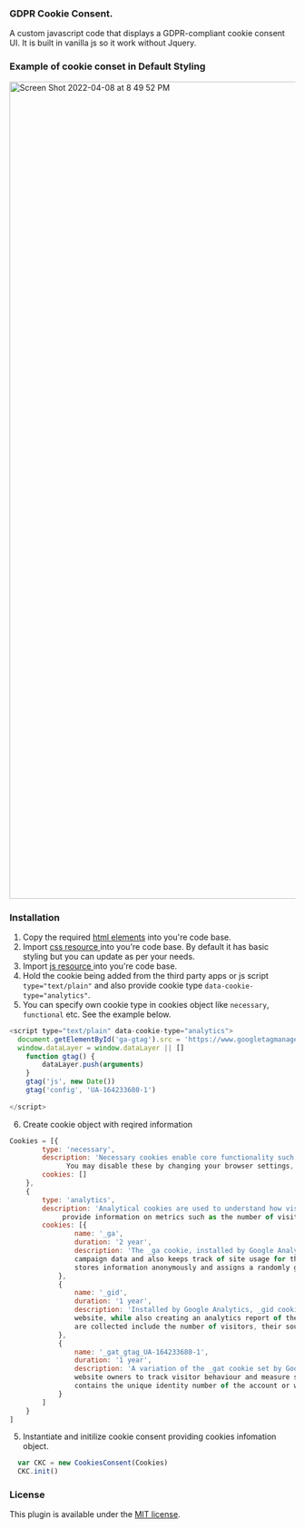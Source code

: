 ### GDPR Cookie Consent.
A custom javascript code that displays a GDPR-compliant cookie consent UI. It is built in vanilla js so it work without Jquery.

### Example of cookie conset in Default Styling
<img width="1440" alt="Screen Shot 2022-04-08 at 8 49 52 PM" src="https://user-images.githubusercontent.com/87696933/162469675-4887a059-6431-4206-b242-c3ea8f310294.png">

### Installation
1. Copy the required [html elements](https://github.com/sagargg/gdprCookieJs/blob/master/index.html#L23-L64) into you're code base.
2. Import [css resource ](https://github.com/sagargg/gdprCookieJs/blob/master/cookie.css) into you're code base. By default it has basic styling but you can update as per your needs. 
3. Import [js resource ](https://github.com/sagargg/gdprCookieJs/blob/master/cookie.js) into you're code base.
4. Hold the cookie being added from the third party apps or js script  `type="text/plain"` and also provide cookie type `data-cookie-type="analytics"`. 
5. You can specify own cookie type in cookies object like `necessary`, `functional` etc. See the example below. 
```javascript 
<script type="text/plain" data-cookie-type="analytics">
  document.getElementById('ga-gtag').src = 'https://www.googletagmanager.com/gtag/js?id=UA-164233680-1'
  window.dataLayer = window.dataLayer || []
	function gtag() {
		dataLayer.push(arguments)
	}
	gtag('js', new Date())
	gtag('config', 'UA-164233680-1')
	
</script>
```
6. Create cookie object with reqired information

``` javascript
Cookies = [{
        type: 'necessary',
        description: 'Necessary cookies enable core functionality such as security, network management, and accessibility.  
              You may disable these by changing your browser settings, but this may affect how the website functions.',
        cookies: []
    },
    {
        type: 'analytics',
        description: 'Analytical cookies are used to understand how visitors interact with the website. These cookies help 
             provide information on metrics such as the number of visitors, bounce rate, traffic source, etc',
        cookies: [{
                name: '_ga',
                duration: '2 year',
                description: 'The _ga cookie, installed by Google Analytics, calculates visitor, session and 
                campaign data and also keeps track of site usage for the site\'s analytics report. The cookie 
                stores information anonymously and assigns a randomly generated number to recognize unique visitors.'
            },
            {
                name: '_gid',
                duration: '1 year',
                description: 'Installed by Google Analytics, _gid cookie stores information on how visitors use a 
                website, while also creating an analytics report of the website\'s performance. Some of the data that
                are collected include the number of visitors, their source, and the pages they visit anonymously.'
            },
            {
                name: '_gat_gtag_UA-164233680-1',
                duration: '1 year',
                description: 'A variation of the _gat cookie set by Google Analytics and Google Tag Manager to allow 
                website owners to track visitor behaviour and measure site performance. The pattern element in the name 
                contains the unique identity number of the account or website it relates to.'
            }
        ]
    }
]
```
5. Instantiate and initilize cookie consent providing cookies infomation object.
``` javascript 
  var CKC = new CookiesConsent(Cookies)
  CKC.init()
```

### License
This plugin is available under the [MIT license](https://github.com/acoustep/gdpr-cookie/blob/master/LICENSE.md).


